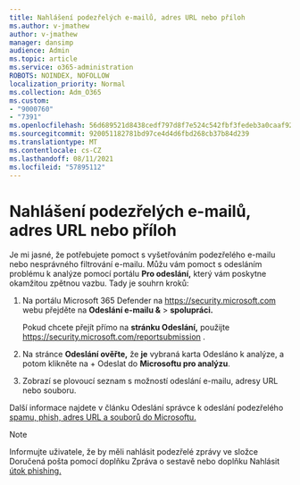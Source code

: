 ```yaml
---
title: Nahlášení podezřelých e-mailů, adres URL nebo příloh
ms.author: v-jmathew
author: v-jmathew
manager: dansimp
audience: Admin
ms.topic: article
ms.service: o365-administration
ROBOTS: NOINDEX, NOFOLLOW
localization_priority: Normal
ms.collection: Adm_O365
ms.custom:
- "9000760"
- "7391"
ms.openlocfilehash: 56d689521d8438cedf797d8f7e524c542fbf3fedeb3a0caaf92b6b2cff1dd9bb
ms.sourcegitcommit: 920051182781bd97ce4d4d6fbd268cb37b84d239
ms.translationtype: MT
ms.contentlocale: cs-CZ
ms.lasthandoff: 08/11/2021
ms.locfileid: "57895112"
---
```

# <a name="report-suspicious-emails-urls-or-attachments"></a>Nahlášení podezřelých e-mailů, adres URL nebo příloh

Je mi jasné, že potřebujete pomoct s vyšetřováním podezřelého e-mailu nebo nesprávného filtrování e-mailu. Můžu vám pomoct s odesláním problému k analýze pomocí portálu **Pro odeslání,** který vám poskytne okamžitou zpětnou vazbu. Tady je souhrn kroků:

1. Na portálu Microsoft 365 Defender na <https://security.microsoft.com> webu přejděte na **Odeslání e-mailu &** \> **spolupráci.**

   Pokud chcete přejít přímo na **stránku Odeslání,** použijte <https://security.microsoft.com/reportsubmission> .

2. Na stránce **Odeslání ověřte,** že **je** vybraná karta Odesláno k analýze, a potom klikněte na + Odeslat do **Microsoftu pro analýzu**.

3. Zobrazí se plovoucí seznam s možností odeslání e-mailu, adresy URL nebo souboru.

Další informace najdete v článku Odeslání správce k odeslání podezřelého [spamu, phish, adres URL a souborů do Microsoftu.](https://docs.microsoft.com/microsoft-365/security/office-365-security/admin-submission)

> [!NOTE]
> Informujte uživatele, že by měli nahlásit podezřelé zprávy ve složce Doručená pošta pomocí doplňku Zpráva o sestavě nebo doplňku Nahlásit [útok phishing.](https://docs.microsoft.com/microsoft-365/security/office-365-security/enable-the-report-message-add-in)
